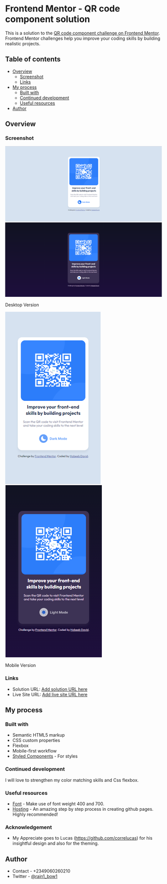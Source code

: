 # Frontend Mentor - QR code component solution

This is a solution to the [QR code component challenge on Frontend Mentor](https://www.frontendmentor.io/challenges/qr-code-component-iux_sIO_H). Frontend Mentor challenges help you improve your coding skills by building realistic projects.

## Table of contents

- [Overview](#overview)
  - [Screenshot](#screenshot)
  - [Links](#links)
- [My process](#my-process)
  - [Built with](#built-with)
  - [Continued development](#continued-development)
  - [Useful resources](#useful-resources)
- [Author](#author)

## Overview

### Screenshot
![](./images/screenshot_light.png)
![](./images/screenshot_dark.png)

Desktop Version

![](./images/screenshot_mobile_light.png)
![](./images/screenshot_mobile_dark.png)

Mobile Version



### Links

- Solution URL: [Add solution URL here](https://d-code-h.github.io/qr-code-component-main)
- Live Site URL: [Add live site URL here](https://d-code-h.github.io/qr-code-component-main)

## My process

### Built with

- Semantic HTML5 markup
- CSS custom properties
- Flexbox
- Mobile-first workflow
- [Styled Components](https://styled-components.com/) - For styles

### Continued development

I will love to strengthen my color matching skills and Css flexbox.

### Useful resources

- [Font](https://fonts.google.com/specimen/Outfit) - Make use of font weight 400 and 700.
- [Hosting](https://pages.github.com/) - An amazing step by step process in creating github pages. Highly recommended!

### Acknowledgement 

- My Appreciate goes to Lucas (https://github.com/correlucas) for his insightful design and also for the theming. 

## Author

- Contact - +2349060260210
- Twitter - [@rain1_bow1](https://www.twitter.com/rain1_bow1)
